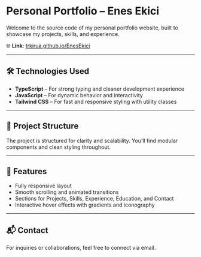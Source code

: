 # Personal Portfolio – Enes Ekici

Welcome to the source code of my personal portfolio website, built to showcase my projects, skills, and experience.

🌐 **Link**: [trkirua.github.io/EnesEkici](https://trkirua.github.io/EnesEkici/)

---

## 🛠️ Technologies Used

- **TypeScript** – For strong typing and cleaner development experience
- **JavaScript** – For dynamic behavior and interactivity
- **Tailwind CSS** – For fast and responsive styling with utility classes

---

## 📁 Project Structure

The project is structured for clarity and scalability. You’ll find modular components and clean styling throughout.

---

## 📸 Features

- Fully responsive layout  
- Smooth scrolling and animated transitions  
- Sections for Projects, Skills, Experience, Education, and Contact  
- Interactive hover effects with gradients and iconography  

---

## 📬 Contact

For inquiries or collaborations, feel free to connect via email.
